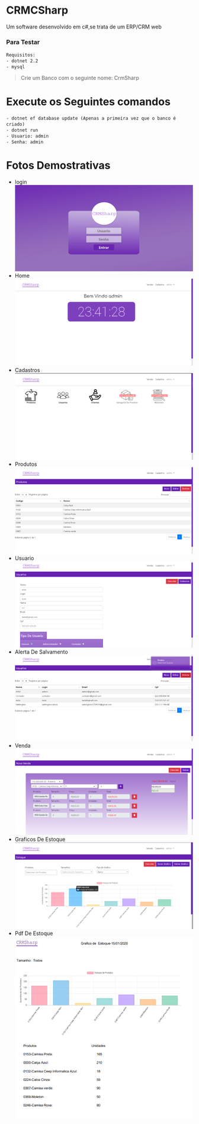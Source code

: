 # CRMCSharp
 Um software desenvolvido em c#,se trata de um ERP/CRM web
 ### Para Testar
    Requisitos:
    - dotnet 2.2
    - mysql
 > Crie um Banco com o seguinte nome: CrmSharp   

 # Execute os Seguintes comandos
    - dotnet ef database update (Apenas a primeira vez que o banco é criado)
    - dotnet run
    - Usuario: admin
    - Senha: admin
# Fotos Demostrativas
- login
<img src="Imagens/login.png" whidth="100"></img>
- Home
<img src="Imagens/home.png" whidth="100"></img>
- Cadastros
<img src="Imagens/cadastros.png" whidth="100"></img>
- Produtos
<img src="Imagens/produtos.png" whidth="100"></img>
- Usuario
<img src="Imagens/usuario.png" whidth="100"></img>
- Alerta De Salvamento
<img src="Imagens/salvo.png" whidth="100"></img>
- Venda
<img src="Imagens/venda.png" whidth="100"></img>
- Graficos De Estoque
<img src="Imagens/grafico.png" whidth="100"></img>
- Pdf De Estoque
<img src="Imagens/Pdf.png" whidth="100"></img>